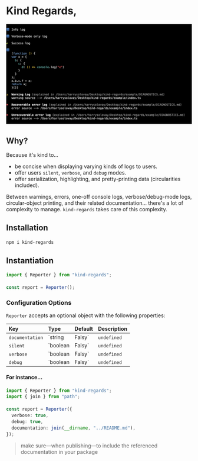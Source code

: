 # Kind Regards,

<img src="./screen.png" />

## Why?

Because it's kind to...

- be concise when displaying varying kinds of logs to users.
- offer users `silent`, `verbose`, and `debug` modes.
- offer serialization, highlighting, and pretty-printing data (circularities included).

Between warnings, errors, one-off console logs, verbose/debug-mode logs, circular-object printing, and their related documentation... there's a lot of complexity to manage. `kind-regards` takes care of this complexity.

## Installation

```sh
npm i kind-regards
```

## Instantiation

```ts
import { Reporter } from "kind-regards";

const report = Reporter();
```

### Configuration Options

`Reporter` accepts an optional object with the following properties:

| Key | Type | Default | Description |
| :-- | :-- | :-- | :-- |
| `documentation` | `string | Falsy` | `undefined` | Relative path to API-wide documentation. |
| `silent` | `boolean | Falsy` | `undefined` | Disables all logging (which is especially useful in publicly-accessible CI/CD environments). |
| `verbose` | `boolean | Falsy` | `undefined` | When false, `report.verbose` logs will be hidden. |
| `debug` | `boolean | Falsy` | `undefined` | When false, `report.debug` logs will be hidden. |

#### For instance...

```ts
import { Reporter } from "kind-regards";
import { join } from "path";

const report = Reporter({
  verbose: true,
  debug: true,
  documentation: join(__dirname, "../README.md"),
});
```

> make sure––when publishing––to include the referenced documentation in your package
